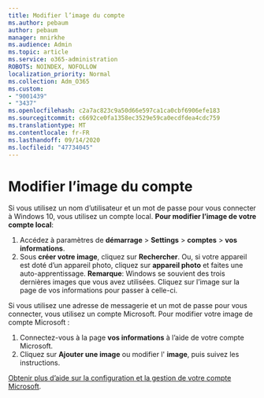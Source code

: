 ```yaml
---
title: Modifier l’image du compte
ms.author: pebaum
author: pebaum
manager: mnirkhe
ms.audience: Admin
ms.topic: article
ms.service: o365-administration
ROBOTS: NOINDEX, NOFOLLOW
localization_priority: Normal
ms.collection: Adm_O365
ms.custom:
- "9001439"
- "3437"
ms.openlocfilehash: c2a7ac823c9a50d66e597ca1ca0cbf6906efe183
ms.sourcegitcommit: c6692ce0fa1358ec3529e59ca0ecdfdea4cdc759
ms.translationtype: MT
ms.contentlocale: fr-FR
ms.lasthandoff: 09/14/2020
ms.locfileid: "47734045"
---
```

# <a name="change-account-picture"></a>Modifier l’image du compte

Si vous utilisez un nom d’utilisateur et un mot de passe pour vous connecter à Windows 10, vous utilisez un compte local. **Pour modifier l’image de votre compte local**:

1. Accédez à paramètres de **démarrage**  >  **Settings**  >  **comptes**  >  **vos informations**.
2. Sous **créer votre image**, cliquez sur **Rechercher**. Ou, si votre appareil est doté d’un appareil photo, cliquez sur **appareil photo** et faites une auto-apprentissage. 
    **Remarque**: Windows se souvient des trois dernières images que vous avez utilisées. Cliquez sur l’image sur la page de vos informations pour passer à celle-ci.

Si vous utilisez une adresse de messagerie et un mot de passe pour vous connecter, vous utilisez un compte Microsoft. Pour modifier votre image de compte Microsoft :

1. Connectez-vous à la page **vos informations** à l’aide de votre compte Microsoft.
2. Cliquez sur **Ajouter une image** ou modifier l' **image**, puis suivez les instructions.

[Obtenir plus d’aide sur la configuration et la gestion de votre compte Microsoft](https://support.microsoft.com/products/microsoft-account?category=manage-account).
